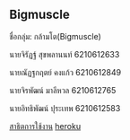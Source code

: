 ## Bigmuscle
ชื่อกลุ่ม: กล้ามโต(Bigmuscle)

นายจิรัฏฐ์ สุขพลานนท์ 6210612633 

นายณัฏฐกฤตย์ คงแก้ว 6210612849

นายจิรพัฒน์ มาลีหวล  6210612765

นายอิทธิพัฒน์ ปุระเทพ 6210612583

[สาธิตการใช้งาน](https://youtu.be/O13yeYN4BJk)
[heroku](https://takeitboii.herokuapp.com/)